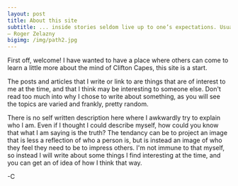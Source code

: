 ```yaml
---
layout: post
title: About this site
subtitle: ... inside stories seldom live up to one’s expectations. Usually they are grubby little things, reducing down to the basest of motives when all is known. Conjectures and illusions are often the better possessions." 
― Roger Zelazny
bigimg: /img/path2.jpg
---
```


First off, welcome! I have wanted to have a place where others can come to learn a little more about the mind of Clifton Capes, this site is a start.

The posts and articles that I write or link to are things that are of interest to me at the time, and that I think may be interesting to someone else. Don't read too much into why I chose to write about something, as you will see the topics are varied and frankly, pretty random.

There is no self written description here where I awkwardly try to explain who I am. Even if I thought I could describe myself, how could you know that what I am saying is the truth? The tendancy can be to project an image that is less a reflection of who a person is, but is instead an image of who they feel they need to be to impress others. I'm not immune to that myself, so instead I will write about some things I find interesting at the time, and you can get an of idea of how I think that way.

-C

